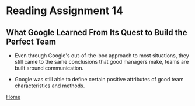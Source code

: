 # Reading Assignment 14
## What Google Learned From Its Quest to Build the Perfect Team

- Even through Google's out-of-the-box approach to most situations, they still came to the same conclusions that good managers make, teams are built around communication.

- Google was still able to define certain positive attributes of good team characteristics and methods.

[Home](README.md)